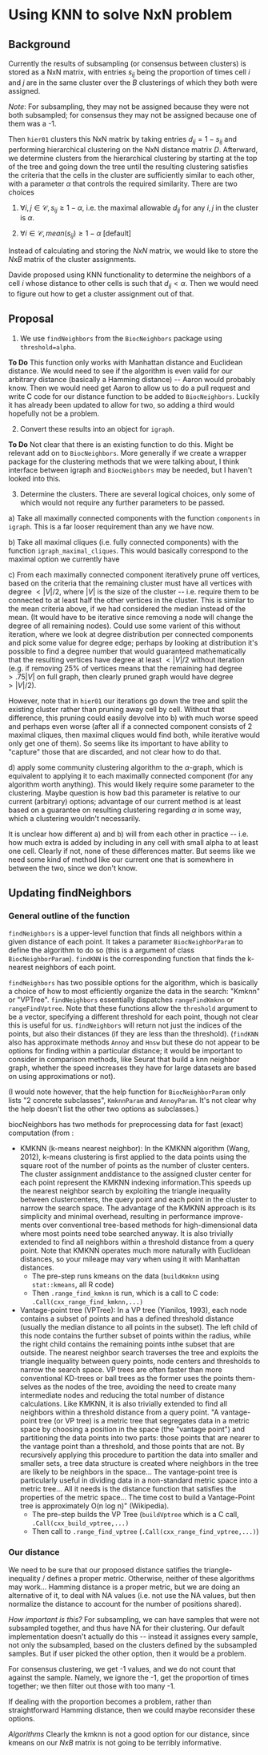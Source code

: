 # Using KNN to solve NxN problem

## Background

Currently the results of subsampling (or consensus between clusters) is stored as a NxN matrix, with entries $s_{ij}$ being the proportion of times cell $i$ and $j$ are in the same cluster over the $B$ clusterings of which they both were assigned. 

*Note*: For subsampling, they may not be assigned because they were not both subsampled; for consensus they may not be assigned because one of them was a -1. 

Then `hier01` clusters this NxN matrix by taking entries $d_{ij}=1-s_{ij}$ and performing hierarchical clustering on the NxN distance matrix $D$. Afterward, we determine clusters from the hierarchical clustering by starting at the top of the tree and going down the tree until the resulting clustering satisfies the criteria that the cells in the cluster are sufficiently similar to each other, with a parameter $\alpha$ that controls the required similarity. There are two choices

1) $\forall i,j \in \mathcal{C}, s_{ij} \geq 1-\alpha$, i.e. the maximal allowable $d_{ij}$ for any $i,j$ in the cluster is $\alpha$. 

2) $\forall i \in \mathcal{C}, mean(s_{ij}) \geq 1-\alpha$ [default]

Instead of calculating and storing the $NxN$ matrix, we would like to store the $NxB$ matrix of the cluster assignments. 

Davide proposed using KNN functionality to determine the neighbors of a cell $i$ whose distance to other cells is such that $d_{ij}<\alpha$. Then we would need to figure out how to get a cluster assignment out of that.  

## Proposal

1) We use `findNeighbors` from the `BiocNeighbors` package using `threshold=alpha`. 

**To Do** This function only works with Manhattan distance and Euclidean distance. We would need to see if the algorithm is even valid for our arbitrary distance (basically a Hamming distance) -- Aaron would probably know. Then we would need get Aaron to allow us to do a pull request and write C code for our distance function to be added to `BiocNeighbors`. Luckily it has already been updated to allow for two, so adding a third would hopefully not be a problem.

2) Convert these results into an object for `igraph`. 

**To Do** Not clear that there is an existing function to do this. Might be relevant add on to `BiocNeighbors`. More generally if we create a wrapper package for the clustering methods that we were talking about, I think interface between igraph and `BiocNeighbors` may be needed, but I haven't looked into this. 

3) Determine the clusters. There are several logical choices, only some of which would not require any further parameters to be passed.

 a) Take all maximally connected components with the function `components` in `igraph`. This is a far looser requirement than any we have now.
  
  b) Take all maximal cliques (i.e. fully connected components) with the function `igraph_maximal_cliques`. This would basically correspond to the maximal option we currently have
  
  c) From each maximally connected component iteratively prune off vertices, based on the criteria that the remaining cluster must have all vertices with degree $< |V|/2$, where $|V|$ is the size of the cluster -- i.e. require them to be connected to at least half the other vertices in the cluster. This is similar to the mean criteria above, if we had considered the median instead of the mean. (It would have to be iterative since removing a node will change the degree of all remaining nodes). Could use some varient of this without iteration, where we look at degree distribution per connected components and pick some value for degree edge; perhaps by looking at distribution it's possible to find a degree number that would guaranteed mathematically that the resulting vertices have degree at least $<|V|/2$ without iteration (e.g. if removing 25% of vertices means that the remaining had degree $>.75|V|$ on full graph, then clearly pruned graph would have degree $>|V|/2$). 
  
  However, note that in `hier01` our iterations go down the tree and split the existing cluster rather than pruning away cell by cell. Without that difference, this pruning could easily devolve into b) with much worse speed and perhaps even worse (after all if a connected component consists of 2 maximal cliques, then maximal cliques would find both, while iterative would only get one of them). So seems like its important to have ability to "capture" those that are discarded, and not clear how to do that.
  
  d) apply some community clustering algorithm to the $\alpha$-graph, which is equivalent to applying it to each maximally connected component (for any algorithm worth anything). This would likely require some parameter to the clustering. Maybe question is how bad this parameter is relative to our current (arbitrary) options; advantage of our current method is at least based on a guarantee on resulting clustering regarding $\alpha$ in some way, which a clustering wouldn't necessarily. 
  
It is unclear how different a) and b) will from each other in practice -- i.e. how much extra is added by including in any cell with small alpha to at least one cell. Clearly if not, none of these differences matter. But seems like we need some kind of method like our current one that is somewhere in between the two, since we don't know.
  
## Updating findNeighbors

### General outline of the function
`findNeighbors` is a upper-level function that finds all neighbors within a given distance of each point. It takes a parameter `BiocNeighborParam` to define the algorithm to do so (this is a argument of class `BiocNeighborParam`). `findKNN` is the corresponding function that finds the k-nearest neighbors of each point. 

`findNeighbors` has two possible options for the algorithm, which is basically a choice of how to most efficiently organize the data in the search: "Kmknn" or "VPTree". `findNeighbors` essentially dispatches `rangeFindKmknn` or `rangeFindVptree`. Note that these functions allow the `threshold` argument to be a vector, specifying a different threshold for each point, though not clear this is useful for us. `findNeighbors` will return not just the indices of the points, but also their distances (if they are less than the threshold).  (`findKNN` also has approximate methods `Annoy` and `Hnsw` but these do not appear to be options for finding within a particular distance; it would be important to consider in comparison methods, like Seurat that build a knn neighbor graph, whether the speed increases they have for large datasets are based on using approximations or not). 

(I would note however, that the  help function for `BiocNeighborParam` only lists "2 concrete subclasses",  `KmknnParam` and `AnnoyParam`. It's not clear why the help doesn't list the other two options as subclasses.)

biocNeighbors has two methods for preprocessing data for fast (exact) computation (from :

* KMKNN (k-means nearest neighbor): In the KMKNN algorithm (Wang, 2012), k-means clustering is first applied to the data points using the square root of the number of points as the number of cluster centers. The cluster assignment anddistance to the assigned cluster center for each point represent the KMKNN indexing information.This speeds up the nearest neighbor search by exploiting the triangle inequality between clustercenters, the query point and each point in the cluster to narrow the search space. The advantage of the KMKNN approach is its simplicity and minimal overhead, resulting in performance improve-ments over conventional tree-based methods for high-dimensional data where most points need tobe searched anyway.  It is also trivially extended to find all neighbors within a threshold distance from a query point.  Note that KMKNN operates much more naturally with Euclidean distances, so your mileage may vary when using it with Manhattan distances.
	- The pre-step runs kmeans on the data (`buildKmknn` using `stat::kmeans`, all R code)
	- Then `.range_find_kmknn` is run, which is a call to C code: `.Call(cxx_range_find_kmknn,...)`
* Vantage-point tree (VPTree): In a VP tree (Yianilos, 1993), each node contains a subset of points and has a defined threshold distance (usually the median distance to all points in the subset). The left child of this node contains the further subset of points within the radius, while the right child contains the remaining points inthe subset that are outside.  The nearest neighbor search traverses the tree and exploits the triangle inequality between query points, node centers and thresholds to narrow the search space. VP trees are often faster than more conventional KD-trees or ball trees as the former uses the points them-selves as the nodes of the tree, avoiding the need to create many intermediate nodes and reducing the total number of distance calculations.  Like KMKNN, it is also trivially extended to find all neighbors within a threshold distance from a query point. "A vantage-point tree (or VP tree) is a metric tree that segregates data in a metric space by choosing a position in the space (the "vantage point") and partitioning the data points into two parts: those points that are nearer to the vantage point than a threshold, and those points that are not. By recursively applying this procedure to partition the data into smaller and smaller sets, a tree data structure is created where neighbors in the tree are likely to be neighbors in the space... The vantage-point tree is particularly useful in dividing data in a non-standard metric space into a metric tree... All it needs is the distance function that satisfies the properties of the metric space... The time cost to build a Vantage-Point tree is approximately O(n log n)" (Wikipedia). 
	- The pre-step builds the VP Tree (`buildVptree` which is a C call, `.Call(cxx_build_vptree,...)`
	- Then call to `.range_find_vptree` (`.Call(cxx_range_find_vptree,...)`)

### Our distance

We need to be sure that our proposed distance satifies the triangle-inequality / defines a proper metric. Otherwise, neither of these algorithms may work... Hamming distance is a proper metric, but we are doing an alternative of it, to deal with NA values (i.e. not use the NA values, but then normalize the distance to account for the number of positions shared).

*How important is this?* For subsampling, we can have samples that were not subsampled together, and thus have NA for their clustering. Our default implementation doesn't actually do this -- instead it assignes every sample, not only the subsampled, based on the clusters defined by the subsampled samples. But if user picked the other option, then it would be a problem. 

For consensus clustering, we get -1 values, and we do not count that against the sample. Namely, we ignore the -1, get the proportion of times together; we then filter out those with too many -1. 

If dealing with the proportion becomes a problem, rather than straightforward Hamming distance, then we could maybe reconsider these options. 

*Algorithms* Clearly the kmknn is not a good option for our distance, since kmeans on our $N x B$ matrix is not going to be terribly informative. 